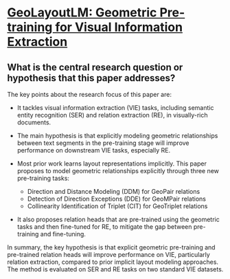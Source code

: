 # [GeoLayoutLM: Geometric Pre-training for Visual Information Extraction](https://arxiv.org/abs/2304.10759)

## What is the central research question or hypothesis that this paper addresses?

 The key points about the research focus of this paper are:

- It tackles visual information extraction (VIE) tasks, including semantic entity recognition (SER) and relation extraction (RE), in visually-rich documents. 

- The main hypothesis is that explicitly modeling geometric relationships between text segments in the pre-training stage will improve performance on downstream VIE tasks, especially RE. 

- Most prior work learns layout representations implicitly. This paper proposes to model geometric relationships explicitly through three new pre-training tasks:
    - Direction and Distance Modeling (DDM) for GeoPair relations 
    - Detection of Direction Exceptions (DDE) for GeoMPair relations
    - Collinearity Identification of Triplet (CIT) for GeoTriplet relations

- It also proposes relation heads that are pre-trained using the geometric tasks and then fine-tuned for RE, to mitigate the gap between pre-training and fine-tuning.

In summary, the key hypothesis is that explicit geometric pre-training and pre-trained relation heads will improve performance on VIE, particularly relation extraction, compared to prior implicit layout modeling approaches. The method is evaluated on SER and RE tasks on two standard VIE datasets.
